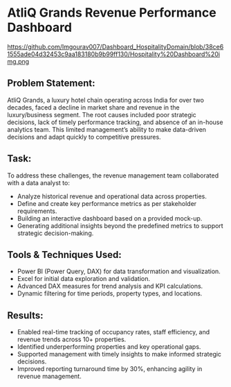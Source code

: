 # AtliQ Grands Revenue Performance Dashboard

https://github.com/Imgourav007/Dashboard_HospitalityDomain/blob/38ce61555ade04d32453c9aa183180b9b99ff130/Hospitality%20Dashboard%20img.png

## Problem Statement:
AtliQ Grands, a luxury hotel chain operating across India for over two decades, faced a decline in market share and revenue in the luxury/business segment. The root causes included poor strategic decisions, lack of timely performance tracking, and absence of an in-house analytics team. This limited management’s ability to make data-driven decisions and adapt quickly to competitive pressures.

## Task:  
To address these challenges, the revenue management team collaborated with a data analyst to:  
- Analyze historical revenue and operational data across properties.  
- Define and create key performance metrics as per stakeholder requirements.  
- Building an interactive dashboard based on a provided mock-up.  
- Generating additional insights beyond the predefined metrics to support strategic decision-making.

## Tools & Techniques Used:
* Power BI (Power Query, DAX) for data transformation and visualization.
* Excel for initial data exploration and validation.
* Advanced DAX measures for trend analysis and KPI calculations.
* Dynamic filtering for time periods, property types, and locations.

## Results:
* Enabled real-time tracking of occupancy rates, staff efficiency, and revenue trends across 10+ properties.
* Identified underperforming properties and key operational gaps.
* Supported management with timely insights to make informed strategic decisions.
* Improved reporting turnaround time by 30%, enhancing agility in revenue management.


